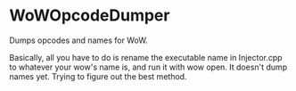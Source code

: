 # WoWOpcodeDumper
Dumps opcodes and names for WoW. 

Basically, all you have to do is rename the executable name in Injector.cpp to whatever your wow's name is, and run it with wow open.
It doesn't dump names yet. Trying to figure out the best method.
